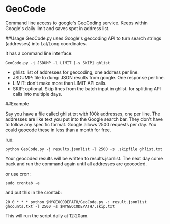 GeoCode
=======

Command line access to google's GeoCoding service. Keeps within Google's daily limit and saves spot in address list.

##Usage
GeoCode.py uses Google's geocoding API to turn search strings (addresses) into Lat/Long coordinates.

It has a command line interface:


    GeoCode.py -j JSDUMP -l LIMIT [-s SKIP] ghlist

- ghlist: list of addresses for geocoding, one address per line.
- JSDUMP: file to dump JSON results from google. One response per line.
- LIMIT: don't make more than LIMIT API calls.
- SKIP: optional. Skip lines from the batch input in ghlist. for splitting API calls into multiple days.

##Example

Say you have a file called ghlist.txt with 100k addresses, one per line. The addresses are like text you put into the Google search bar. They don't have to follow any specific format. Google allows 2500 requests per day. You could geocode these in less than a month for free.

run:


    python GeoCode.py -j results.jsonlist -l 2500 -s .skipfile ghlist.txt

Your geocoded results will be written to results.jsonlist. The next day come back and run the command again until all addresses are geocoded.

or use cron:


    sudo crontab -e

and put this in the crontab:


    20 0 * * * python $MYGEOCODEPATH/GeoCode.py -j result.jsonlist ghcounts.txt -l 2500 -s $MYGEOCODEPATH/.skip.txt

This will run the script daily at 12:20am.

